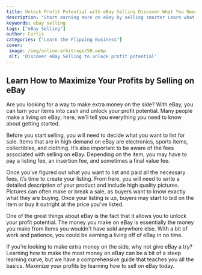 ```yaml
---
title: Unlock Profit Potential with eBay Selling Discover What You Need to Know
description: "Start earning more on eBay by selling smarter Learn what you need to know to maximize your e-commerce potential and unlock profit potential with eBay selling"
keywords: ebay selling
tags: ["eBay Selling"]
author: Curtis
categories: ["Learn the Flipping Business"]
cover: 
 image: /img/online-arbitrage/50.webp
 alt: 'Discover eBay Selling to unlock profit potential'
---
```

## Learn How to Maximize Your Profits by Selling on eBay

Are you looking for a way to make extra money on the side? With eBay, you can turn your items into cash and unlock your profit potential. Many people make a living on eBay; here, we’ll tell you everything you need to know about getting started. 

Before you start selling, you will need to decide what you want to list for sale. Items that are in high demand on eBay are electronics, sports items, collectibles, and clothing. It’s also important to be aware of the fees associated with selling on eBay. Depending on the item, you may have to pay a listing fee, an insertion fee, and sometimes a final value fee. 

Once you’ve figured out what you want to list and paid all the necessary fees, it’s time to create your listing. From here, you will need to write a detailed description of your product and include high quality pictures. Pictures can often make or break a sale, as buyers want to know exactly what they are buying. Once your listing is up, buyers may start to bid on the item or buy it outright at the price you’ve listed. 

One of the great things about eBay is the fact that it allows you to unlock your profit potential. The money you make on eBay is essentially the money you make from items you wouldn't have sold anywhere else. With a bit of work and patience, you could be earning a living off of eBay in no time.

If you’re looking to make extra money on the side, why not give eBay a try? Learning how to make the most money on eBay can be a bit of a steep learning curve, but we have a comprehensive guide that teaches you all the basics. Maximize your profits by learning how to sell on eBay today.

